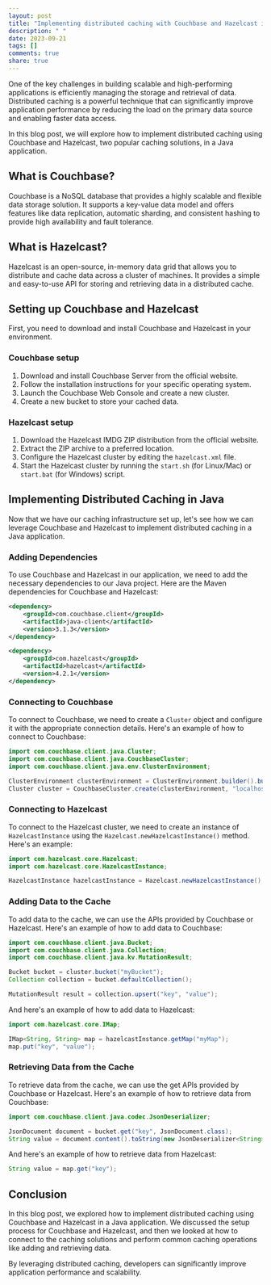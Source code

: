 ```yaml
---
layout: post
title: "Implementing distributed caching with Couchbase and Hazelcast in Java"
description: " "
date: 2023-09-21
tags: []
comments: true
share: true
---
```


One of the key challenges in building scalable and high-performing applications is efficiently managing the storage and retrieval of data. Distributed caching is a powerful technique that can significantly improve application performance by reducing the load on the primary data source and enabling faster data access.

In this blog post, we will explore how to implement distributed caching using Couchbase and Hazelcast, two popular caching solutions, in a Java application.

## What is Couchbase?

Couchbase is a NoSQL database that provides a highly scalable and flexible data storage solution. It supports a key-value data model and offers features like data replication, automatic sharding, and consistent hashing to provide high availability and fault tolerance.

## What is Hazelcast?

Hazelcast is an open-source, in-memory data grid that allows you to distribute and cache data across a cluster of machines. It provides a simple and easy-to-use API for storing and retrieving data in a distributed cache.

## Setting up Couchbase and Hazelcast

First, you need to download and install Couchbase and Hazelcast in your environment.

### Couchbase setup

1. Download and install Couchbase Server from the official website.
2. Follow the installation instructions for your specific operating system.
3. Launch the Couchbase Web Console and create a new cluster.
4. Create a new bucket to store your cached data.

### Hazelcast setup

1. Download the Hazelcast IMDG ZIP distribution from the official website.
2. Extract the ZIP archive to a preferred location.
3. Configure the Hazelcast cluster by editing the `hazelcast.xml` file.
4. Start the Hazelcast cluster by running the `start.sh` (for Linux/Mac) or `start.bat` (for Windows) script.

## Implementing Distributed Caching in Java

Now that we have our caching infrastructure set up, let's see how we can leverage Couchbase and Hazelcast to implement distributed caching in a Java application.

### Adding Dependencies

To use Couchbase and Hazelcast in our application, we need to add the necessary dependencies to our Java project. Here are the Maven dependencies for Couchbase and Hazelcast:

```xml
<dependency>
    <groupId>com.couchbase.client</groupId>
    <artifactId>java-client</artifactId>
    <version>3.1.3</version>
</dependency>

<dependency>
    <groupId>com.hazelcast</groupId>
    <artifactId>hazelcast</artifactId>
    <version>4.2.1</version>
</dependency>
```
### Connecting to Couchbase

To connect to Couchbase, we need to create a `Cluster` object and configure it with the appropriate connection details. Here's an example of how to connect to Couchbase:

```java
import com.couchbase.client.java.Cluster;
import com.couchbase.client.java.CouchbaseCluster;
import com.couchbase.client.java.env.ClusterEnvironment;

ClusterEnvironment clusterEnvironment = ClusterEnvironment.builder().build();
Cluster cluster = CouchbaseCluster.create(clusterEnvironment, "localhost");
```

### Connecting to Hazelcast

To connect to the Hazelcast cluster, we need to create an instance of `HazelcastInstance` using the `Hazelcast.newHazelcastInstance()` method. Here's an example:

```java
import com.hazelcast.core.Hazelcast;
import com.hazelcast.core.HazelcastInstance;

HazelcastInstance hazelcastInstance = Hazelcast.newHazelcastInstance();
```

### Adding Data to the Cache

To add data to the cache, we can use the APIs provided by Couchbase or Hazelcast. Here's an example of how to add data to Couchbase:

```java
import com.couchbase.client.java.Bucket;
import com.couchbase.client.java.Collection;
import com.couchbase.client.java.kv.MutationResult;

Bucket bucket = cluster.bucket("myBucket");
Collection collection = bucket.defaultCollection();

MutationResult result = collection.upsert("key", "value");
```

And here's an example of how to add data to Hazelcast:

```java
import com.hazelcast.core.IMap;

IMap<String, String> map = hazelcastInstance.getMap("myMap");
map.put("key", "value");
```

### Retrieving Data from the Cache

To retrieve data from the cache, we can use the get APIs provided by Couchbase or Hazelcast. Here's an example of how to retrieve data from Couchbase:

```java
import com.couchbase.client.java.codec.JsonDeserializer;

JsonDocument document = bucket.get("key", JsonDocument.class);
String value = document.content().toString(new JsonDeserializer<String>() {});
```

And here's an example of how to retrieve data from Hazelcast:

```java
String value = map.get("key");
```

## Conclusion

In this blog post, we explored how to implement distributed caching using Couchbase and Hazelcast in a Java application. We discussed the setup process for Couchbase and Hazelcast, and then we looked at how to connect to the caching solutions and perform common caching operations like adding and retrieving data.

By leveraging distributed caching, developers can significantly improve application performance and scalability.
